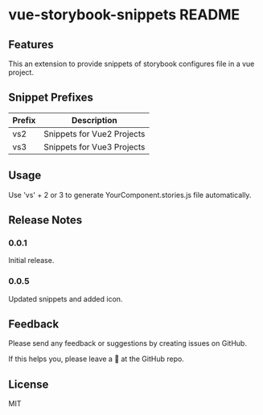 # vue-storybook-snippets README

## Features

This an extension to provide snippets of storybook configures file in a vue project.

## Snippet Prefixes

| Prefix | Description                |
| ------ | -------------------------- |
| vs2    | Snippets for Vue2 Projects |
| vs3    | Snippets for Vue3 Projects |

## Usage

Use 'vs' + 2 or 3 to generate YourComponent.stories.js file automatically.

## Release Notes

### 0.0.1

Initial release.

### 0.0.5

Updated snippets and added icon.
## Feedback

Please send any feedback or suggestions by creating issues on GitHub.

If this helps you, please leave a 🌟 at the GitHub repo.
## License

MIT
